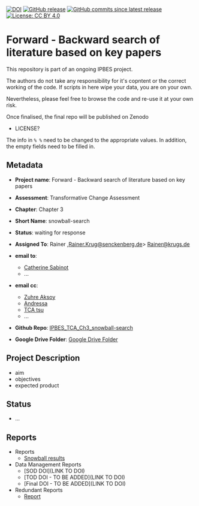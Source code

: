 
[![DOI](https://zenodo.org/badge/DOI/10.5281/zenodo.10218647.svg)](https://doi.org/10.5281/zenodo.10218647)
[![GitHub release](https://img.shields.io/github/release/IPBES-Data/IPBES_TCA_Ch3_snowball-search.svg)](https://github.com/IPBES-Data/IPBES_TCA_Ch3_snowball-search/releases/latest)
[![GitHub commits since latest release](https://img.shields.io/github/commits-since/IPBES-Data/IPBES_TCA_Ch3_snowball-search/latest)](https://github.com/IPBES-Data/IPBES_TCA_Ch3_snowball-search/commits/main)
[![License: CC BY 4.0](https://img.shields.io/badge/License-CC%20BY%204.0-lightgrey.svg)](https://creativecommons.org/licenses/by/4.0/)

# Forward - Backward search of literature based on key papers

This repository is part of an ongoing IPBES project.

The authors do not take any responsibility for it's copntent or the correct working of the code. If scripts in here wipe your data, you are on your own.

Nevertheless, please feel free to browse the code and re-use it at your own risk.

Once finalised, the final repo will be published on Zenodo

- LICENSE?

The info in `% %` need to be changed to the appropriate values. In addition, the empty fields need to be filled in.

## Metadata

- **Project name**: Forward - Backward search of literature based on key papers
- **Assessment**: Transformative Change Assessment
- **Chapter**: Chapter 3
- **Short Name**: snowball-search

- **Status**: waiting for response

- **Assigned To**: Rainer ,<Rainer.Krug@senckenberg.de>> <Rainer@krugs.de>

- **email to**:
  - [Catherine Sabinot](catherine.sabinot@ird.fr)
  - ...
- **email cc**:
  - [Zuhre Aksoy](zuhre.aksoy@boun.edu.tr)
  - [Andressa](andressavmansur@gmail.com)
  - [TCA tsu](ipbes-tsu-transformative-change@umontpellier.fr)
  - ...

- **Github Repo**: [IPBES_TCA_Ch3_snowball-search](https://github.com/IPBES-Data/IPBES_TCA_Ch3_snowball-search)
- **Google Drive Folder**: [Google Drive Folder](https://drive.google.com/drive/folders/1Byjj-2K-tzcgemw4_kMiM0gGWAfoPtVs)

## Project Description

- aim
- objectives
- expected product

## Status

- ...

## Reports

- Reports
  - [Snowball results](IPBES_BBA_Ch3_snowball_DMP.html)
- Data Management Reports
  - [SOD DOI](LINK TO DOI)
  - [TOD DOI - TO BE ADDED](LINK TO DOI)  
  - [Final DOI - TO BE ADDED](LINK TO DOI)
- Redundant Reports
  - [Report](Report.html)

